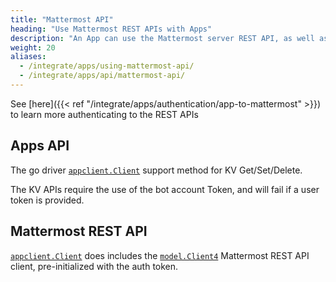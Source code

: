 ```yaml
---
title: "Mattermost API"
heading: "Use Mattermost REST APIs with Apps"
description: "An App can use the Mattermost server REST API, as well as new App services APIs offered specifically to Mattermost Apps."
weight: 20
aliases:
  - /integrate/apps/using-mattermost-api/
  - /integrate/apps/api/mattermost-api/
---
```


See [here]({{< ref "/integrate/apps/authentication/app-to-mattermost" >}}) to learn more authenticating to the REST APIs

## Apps API

The go driver [`appclient.Client`](https://pkg.go.dev/github.com/mattermost/mattermost-plugin-apps/apps/appclient#Client) support method for KV Get/Set/Delete.

The KV APIs require the use of the bot account Token, and will fail if a user token is provided.

## Mattermost REST API

[`appclient.Client`](https://pkg.go.dev/github.com/mattermost/mattermost-plugin-apps/apps/appclient#Client) does includes the [`model.Client4`](https://pkg.go.dev/github.com/mattermost/mattermost-server/v5/model#Client4) Mattermost REST API client, pre-initialized with the auth token.
